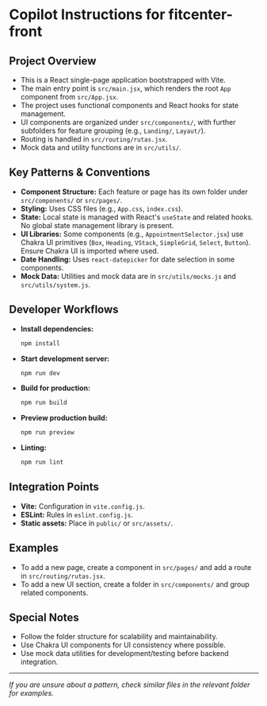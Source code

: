 # Copilot Instructions for fitcenter-front

## Project Overview
- This is a React single-page application bootstrapped with Vite.
- The main entry point is `src/main.jsx`, which renders the root `App` component from `src/App.jsx`.
- The project uses functional components and React hooks for state management.
- UI components are organized under `src/components/`, with further subfolders for feature grouping (e.g., `Landing/`, `Layaut/`).
- Routing is handled in `src/routing/rutas.jsx`.
- Mock data and utility functions are in `src/utils/`.

## Key Patterns & Conventions
- **Component Structure:** Each feature or page has its own folder under `src/components/` or `src/pages/`.
- **Styling:** Uses CSS files (e.g., `App.css`, `index.css`).
- **State:** Local state is managed with React's `useState` and related hooks. No global state management library is present.
- **UI Libraries:** Some components (e.g., `AppointmentSelector.jsx`) use Chakra UI primitives (`Box`, `Heading`, `VStack`, `SimpleGrid`, `Select`, `Button`). Ensure Chakra UI is imported where used.
- **Date Handling:** Uses `react-datepicker` for date selection in some components.
- **Mock Data:** Utilities and mock data are in `src/utils/mocks.js` and `src/utils/system.js`.

## Developer Workflows
- **Install dependencies:**
  ```sh
  npm install
  ```
- **Start development server:**
  ```sh
  npm run dev
  ```
- **Build for production:**
  ```sh
  npm run build
  ```
- **Preview production build:**
  ```sh
  npm run preview
  ```
- **Linting:**
  ```sh
  npm run lint
  ```

## Integration Points
- **Vite:** Configuration in `vite.config.js`.
- **ESLint:** Rules in `eslint.config.js`.
- **Static assets:** Place in `public/` or `src/assets/`.

## Examples
- To add a new page, create a component in `src/pages/` and add a route in `src/routing/rutas.jsx`.
- To add a new UI section, create a folder in `src/components/` and group related components.

## Special Notes
- Follow the folder structure for scalability and maintainability.
- Use Chakra UI components for UI consistency where possible.
- Use mock data utilities for development/testing before backend integration.

---
_If you are unsure about a pattern, check similar files in the relevant folder for examples._
